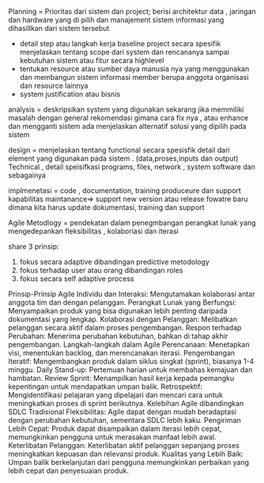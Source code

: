 Planning = 
Prioritas 
dari sistem dan project;
berisi architektur data , jaringan dan hardware yang di pilih dan  manajement sistem informasi yang dihasillkan dari sistem tersebut

- detail step atau langkah kerja baseline project 
secara spesifik menjelaskan tentang scope dari system dan rencananya sampai kebutuhan sistem atau fitur secara highlevel 
- tentukan resource atau sumber daya manusia nya yang menggunakan dan membangun sistem informasi member berupa anggota organisasi dan resource lainnya
- system justification atau bisnis

analysis = deskripsikan system yang digunakan sekarang jika memmiliki masalah dengan general rekomendasi gimana cara fix nya , atau enhance dan mengganti sistem ada 
menjelaskan alternatif solusi yang dipilih pada sistem 

design = menjelaskan tentang  functional secara spesisfik detail dari element yang digunakan pada sistem . (data,proses,inputs dan output) Technical , detail speisifkasi programs, files, network , system software dan sebagainya

implmenetasi = code , documentation, training produceure  dan support kapabilitas
maintanance=> support new version atau release fowatre baru dimana kita harus update dokumentasi, training dan support 


Agile Metodlogy = pendekatan dalam penegmbangan perangkat lunak yang mengedepankan fleksibilitas , kolaboriasi dan iterasi

share 3 prinsip:
1. fokus secara adaptive dibandingan predictive metodology
2. fokus terhadap user atau orang dibandingan roles
3. fokus secara self adaptive process


Prinsip-Prinsip Agile
Individu dan Interaksi: Mengutamakan kolaborasi antar anggota tim dan dengan pelanggan.
Perangkat Lunak yang Berfungsi: Menyampaikan produk yang bisa digunakan lebih penting daripada dokumentasi yang lengkap.
Kolaborasi dengan Pelanggan: Melibatkan pelanggan secara aktif dalam proses pengembangan.
Respon terhadap Perubahan: Menerima perubahan kebutuhan, bahkan di tahap akhir pengembangan.
Langkah-langkah dalam Agile
Perencanaan: Menetapkan visi, menentukan backlog, dan merencanakan iterasi.
Pengembangan Iteratif: Mengembangkan produk dalam siklus singkat (sprint), biasanya 1-4 minggu.
Daily Stand-up: Pertemuan harian untuk membahas kemajuan dan hambatan.
Review Sprint: Menampilkan hasil kerja kepada pemangku kepentingan untuk mendapatkan umpan balik.
Retrospektif: Mengidentifikasi pelajaran yang dipelajari dan mencari cara untuk meningkatkan proses di sprint berikutnya.
Kelebihan Agile dibandingkan SDLC Tradisional
Fleksibilitas: Agile dapat dengan mudah beradaptasi dengan perubahan kebutuhan, sementara SDLC lebih kaku.
Pengiriman Lebih Cepat: Produk dapat disampaikan dalam iterasi lebih cepat, memungkinkan pengguna untuk merasakan manfaat lebih awal.
Keterlibatan Pelanggan: Keterlibatan aktif pelanggan sepanjang proses meningkatkan kepuasan dan relevansi produk.
Kualitas yang Lebih Baik: Umpan balik berkelanjutan dari pengguna memungkinkan perbaikan yang lebih cepat dan penyesuaian produk.

